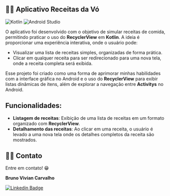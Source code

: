 ## 🥞👵 Aplicativo **Receitas da Vó**
![Kotlin](https://img.shields.io/badge/kotlin-%237F52FF.svg?style=for-the-badge&logo=kotlin&logoColor=white) ![Android Studio](https://img.shields.io/badge/android%20studio-346ac1?style=for-the-badge&logo=android%20studio&logoColor=white)

O aplicativo foi desenvolvido com o objetivo de simular receitas de comida, permitindo praticar o uso do **RecyclerView** em **Kotlin**. A ideia é proporcionar uma experiência interativa, onde o usuário pode:

- Visualizar uma lista de receitas simples, organizadas de forma prática.
- Clicar em qualquer receita para ser redirecionado para uma nova tela, onde a receita completa será exibida.

Esse projeto foi criado como uma forma de aprimorar minhas habilidades com a interface gráfica no Android e o uso do **RecyclerView** para exibir listas dinâmicas de itens, além de explorar a navegação entre **Activitys** no Android.

## Funcionalidades:
- **Listagem de receitas**: Exibição de uma lista de receitas em um formato organizado com **RecyclerView**.
- **Detalhamento das receitas**: Ao clicar em uma receita, o usuário é levado a uma nova tela onde os detalhes completos da receita são mostrados.

## 🧑‍💻 Contato
Entre em contato! 😁

**Bruno Vivian Carvalho**

[![Linkedin Badge](https://img.shields.io/badge/-LinkedIn-blue?style=flat-square&logo=Linkedin&logoColor=white&link=https://www.linkedin.com/in/bvcarvalho/)](https://www.linkedin.com/in/bvcarvalho/)


